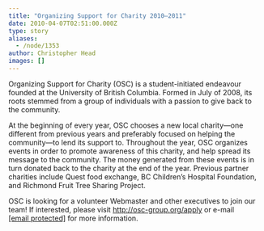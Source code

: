 ```yaml
---
title: "Organizing Support for Charity 2010–2011"
date: 2010-04-07T02:51:00.000Z
type: story
aliases:
  - /node/1353
author: Christopher Head
images: []
---
```


<div class="field field-name-body field-type-text-with-summary field-label-hidden"><div class="field-items"><div class="field-item even"><p>Organizing Support for Charity (OSC) is a student-initiated endeavour founded at the University of British Columbia. Formed in July of 2008, its roots stemmed from a group of individuals with a passion to give back to the community.</p>
<p>At the beginning of every year, OSC chooses a new local charity&#x2014;one different from previous years and preferably focused on helping the community&#x2014;to lend its support to. Throughout the year, OSC organizes events in order to promote awareness of this charity, and help spread its message to the community. The money generated from these events is in turn donated back to the charity at the end of the year. Previous partner charities include Quest food exchange, BC Children&#x2019;s Hospital Foundation, and Richmond Fruit Tree Sharing Project.</p>
<p>OSC is looking for a volunteer Webmaster and other executives to join our team! If interested, please visit <a href="http://osc-group.org/apply">http://osc-group.org/apply</a> or e-mail<br>
<a href="/cdn-cgi/l/email-protection#e0898e868fa08f9383cd87928f9590ce8f9287"><span class="__cf_email__" data-cfemail="6a03040c052a051909470d18051f1a4405180d">[email&#xA0;protected]</span></a> for more information.</p>
</div></div></div>    <footer>
          </footer>